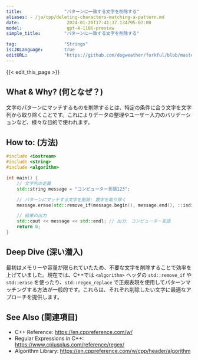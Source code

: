 ```yaml
---
title:                "パターンに一致する文字を削除する"
aliases: - /ja/cpp/deleting-characters-matching-a-pattern.md
date:                  2024-01-20T17:41:37.134795-07:00
model:                 gpt-4-1106-preview
simple_title:         "パターンに一致する文字を削除する"

tag:                  "Strings"
isCJKLanguage:        true
editURL:              "https://github.com/dogweather/forkful/blob/master/content/ja/cpp/deleting-characters-matching-a-pattern.md"
---
```


{{< edit_this_page >}}

## What & Why? (何となぜ？)

文字のパターンにマッチするものを削除するとは、特定の条件に合う文字を文字列から取り除くことです。これによりデータの整理やユーザー入力のバリデーションなど、様々な目的で使われます。

## How to: (方法)

```C++
#include <iostream>
#include <string>
#include <algorithm>

int main() {
    // 文字列の定義
    std::string message = "コンピューター言語123";

    // パターンにマッチする文字を削除: 数字を取り除く
    message.erase(std::remove_if(message.begin(), message.end(), ::isdigit), message.end());

    // 結果の出力
    std::cout << message << std::endl; // 出力: コンピューター言語
    return 0;
}
```

## Deep Dive (深い潜入)

最初はメモリーや容量が限られていたため、不要な文字を削除することで効率を上げていました。現在では、C++では `<algorithm>` ヘッダの `std::remove_if` や `std::erase` を使ったり、`std::regex_replace` で正規表現を使用してパターンマッチングする方法が一般的です。これらは、それぞれ削除したい文字に最適なアプローチを提供します。

## See Also (関連項目)

- C++ Reference: https://en.cppreference.com/w/
- Regular Expressions in C++: https://www.cplusplus.com/reference/regex/
- Algorithm Library: https://en.cppreference.com/w/cpp/header/algorithm
